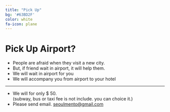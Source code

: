 ```yaml
---
title: "Pick Up"
bg: '#63BD2F'
color: white
fa-icon: plane
---
```


# Pick Up Airport?
- People are afraid when they visit a new city.
- But, if friend wait in airport, it will help them.
- We will wait in airport for you
- We will accompany you from airport to your hotel          

- - -

- We will for only $ 50.             
(subway, bus or taxi fee is not include. you can choice it.)            
- Please send email.  <seoulmento@gmail.com>    







